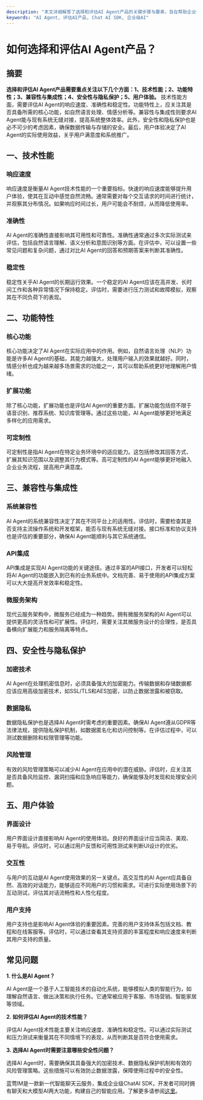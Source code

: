 ```yaml
---
description: "本文详细解答了选择和评估AI Agent产品的关键步骤与要素，旨在帮助企业做出明智决策。"
keywords: "AI Agent, 评估AI产品, Chat AI SDK, 企业级AI"
---
```

# 如何选择和评估AI Agent产品？

## 摘要

**选择和评估AI Agent产品需要重点关注以下几个方面：1、技术性能；2、功能特性；3、兼容性与集成性；4、安全性与隐私保护；5、用户体验。** 技术性能方面，需要评估AI Agent的响应速度、准确性和稳定性。功能特性上，应关注其是否具备所需的核心功能，如自然语言处理、情感分析等。兼容性与集成性则要求AI Agent能与现有系统无缝对接，提高系统整体效率。此外，安全性和隐私保护也是必不可少的考虑因素，确保数据传输与存储的安全。最后，用户体验决定了AI Agent的实际使用效益，关乎用户满意度和系统推广。

## 一、技术性能

### 响应速度

响应速度是衡量AI Agent技术性能的一个重要指标。快速的响应速度能够提升用户体验，使其在互动中感觉自然流畅。通常需要对每个交互请求的时间进行统计，并观察其分布情况。如果响应时间过长，用户可能会不耐烦，从而降低使用率。

### 准确性

AI Agent的准确性直接影响其可用性和可靠性。准确性通常通过多次实际测试来评估，包括自然语言理解、语义分析和意图识别等方面。在评估中，可以设置一些常见问题和复杂问题，通过对比AI Agent的回答和预期答案来判断其准确性。

### 稳定性

稳定性关乎AI Agent的长期运行效果。一个稳定的AI Agent应该在高并发、长时间工作和各种异常情况下保持稳定。评估时，需要进行压力测试和故障模拟，观察其在不同负荷下的表现。

## 二、功能特性

### 核心功能

核心功能决定了AI Agent在实际应用中的作用。例如，自然语言处理（NLP）功能是许多AI Agent的基础，其能力越强大，处理用户输入的效果就越好。同时，情感分析也成为越来越多场景需求的功能之一，其可以帮助系统更好地理解用户情绪。

### 扩展功能

除了核心功能，扩展功能也是评估AI Agent的重要方面。扩展功能包括但不限于语音识别、推荐系统、知识库管理等。通过这些功能，AI Agent能够更好地满足多样化的应用需求。

### 可定制性

可定制性是指AI Agent在特定业务环境中的适应能力。这包括修改其回答方式、扩展其知识范围以及调整其行为模式等。高可定制性的AI Agent能够更好地融入企业业务流程，提高用户满意度。

## 三、兼容性与集成性

### 系统兼容性

AI Agent的系统兼容性决定了其在不同平台上的适用性。评估时，需要检查其是否支持主流操作系统和开发框架，能否与现有系统无缝对接。接口标准和协议支持也是评估的重要部分，确保AI Agent能顺利与其它系统通信。

### API集成

API集成是实现AI Agent功能的关键途径。通过丰富的API接口，开发者可以轻松将AI Agent的功能嵌入到已有的业务系统中。文档完善、易于使用的API集成方案可以大大提高开发效率和稳定性。

### 微服务架构

现代云服务架构中，微服务已经成为一种趋势。拥有微服务架构的AI Agent可以提供更高的灵活性和可扩展性。评估时，需要关注其微服务设计的合理性，是否具备横向扩展能力和服务隔离等特点。

## 四、安全性与隐私保护

### 加密技术

AI Agent在处理机密信息时，必须具备强大的加密能力。传输数据和存储数据都应该应用高级加密技术，如SSL/TLS和AES加密，以防止数据泄露和被窃取。

### 数据隐私

数据隐私保护也是选择AI Agent时需考虑的重要因素。确保AI Agent遵从GDPR等法律法规，提供隐私保护机制，如数据匿名化和访问控制等。在评估过程中，可以测试数据删除和权限管理等功能。

### 风险管理

有效的风险管理策略可以减少AI Agent在应用中的潜在威胁。评估时，应关注其是否具备风险监控、漏洞扫描和应急响应等能力，确保能够及时发现和处理安全问题。

## 五、用户体验

### 界面设计

用户界面设计直接影响AI Agent的使用体验。良好的界面设计应当简洁、美观、易于导航。评估时，可以通过用户反馈和可用性测试来判断UI设计的优劣。

### 交互性

与用户的互动是AI Agent使用效果的另一关键点。高交互性的AI Agent应具备自然、高效的对话能力，能够适应不同用户的习惯和需求。可进行实际使用场景下的互动测试，评估其对话流畅性和人性化程度。

### 用户支持

用户支持也是影响AI Agent体验的重要因素。完善的用户支持体系包括文档、教程和在线客服等。评估时，可以通过查看其支持资源的丰富程度和响应速度来判断其用户支持的质量。

## 常见问题

**1. 什么是AI Agent？**

AI Agent是一个基于人工智能技术的自动化系统，能够模拟人类的智能行为，如理解自然语言、做出决策和执行任务。它通常被应用于客服、市场营销、智能家居等领域。

**2. 如何评估AI Agent的技术性能？**

评估AI Agent技术性能主要关注响应速度、准确性和稳定性。可以通过实际测试和压力测试来衡量其在不同情境下的表现，从而判断其是否符合使用需求。

**3. 选择AI Agent时需要注意哪些安全性问题？**

选择AI Agent时，需要确保其具备强大的加密技术、数据隐私保护机制和有效的风险管理策略。这些措施可以有效防止数据泄露，保障使用过程中的安全性。

蓝莺IM是一款新一代智能聊天云服务，集成企业级ChatAI SDK，开发者可同时拥有聊天和大模型AI两大功能，构建自己的智能应用。了解更多请参阅[这里](https://www.lanyingim.com)。
